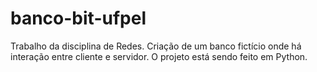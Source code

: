 # banco-bit-ufpel
Trabalho da disciplina de Redes. Criação de um banco fictício onde há interação entre cliente e servidor. O projeto está sendo feito em Python.

